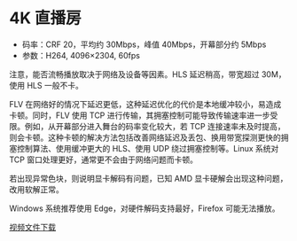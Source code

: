 # 4K 直播房

<UHD></UHD>

- 码率：CRF 20，平均约 30Mbps，峰值 40Mbps，开幕部分约 5Mbps
- 参数：H264, 4096×2304, 60fps

注意，能否流畅播放取决于网络及设备等因素。HLS 延迟稍高，带宽超过 30M，使用 HLS 一般不卡。

FLV 在网络好的情况下延迟更低，这种延迟优化的代价是本地缓冲较小，易造成卡顿。同时，FLV 使用 TCP 进行传输，其拥塞控制可能导致传输速率进一步受限。例如，从开幕部分进入舞台的码率变化较大，若 TCP 连接速率未及时提高，则会卡顿。这种卡顿的解决方法包括改善网络延迟及丢包、换用带宽探测更快的拥塞控制算法、使用缓冲更大的 HLS、使用 UDP 绕过拥塞控制等。Linux 系统对 TCP 窗口处理更好，通常更不会由于网络问题而卡顿。

若出现异常色块，则说明显卡解码有问题，已知 AMD 显卡硬解会出现这种问题，改用软解正常。

Windows 系统推荐使用 Edge，对硬件解码支持最好，Firefox 可能无法播放。

[视频文件下载](https://share.bleatingsheep.org/d?id=ueidhsRUaOFPyG7)
